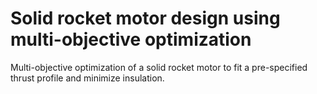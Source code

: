 # Solid rocket motor design using multi-objective optimization
Multi-objective optimization of a solid rocket motor to fit a pre-specified thrust profile and minimize insulation.
